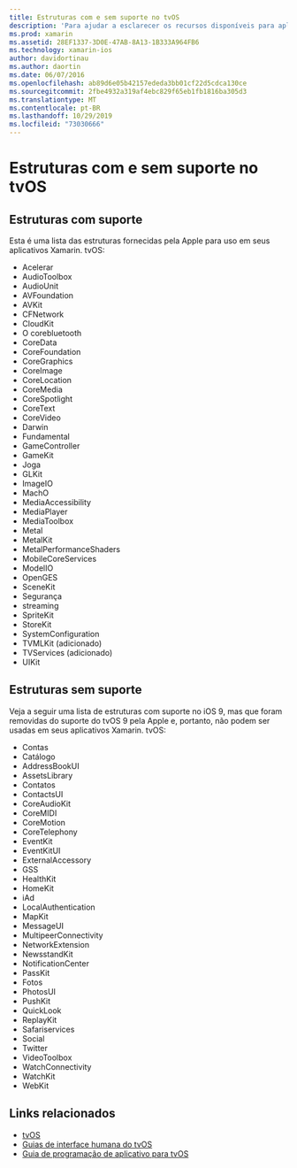 ```yaml
---
title: Estruturas com e sem suporte no tvOS
description: 'Para ajudar a esclarecer os recursos disponíveis para aplicativos tvOS, este documento fornece duas listas de frameworks da Apple: aquelas com suporte do tvOS e aquelas sem suporte do tvOS.'
ms.prod: xamarin
ms.assetid: 28EF1337-3D0E-47AB-8A13-1B333A964FB6
ms.technology: xamarin-ios
author: davidortinau
ms.author: daortin
ms.date: 06/07/2016
ms.openlocfilehash: ab89d6e05b42157ededa3bb01cf22d5cdca130ce
ms.sourcegitcommit: 2fbe4932a319af4ebc829f65eb1fb1816ba305d3
ms.translationtype: MT
ms.contentlocale: pt-BR
ms.lasthandoff: 10/29/2019
ms.locfileid: "73030666"
---
```

# <a name="supported-and-unsupported-frameworks-in-tvos"></a>Estruturas com e sem suporte no tvOS

<a name="Supported-Frameworks" />

## <a name="supported-frameworks"></a>Estruturas com suporte

Esta é uma lista das estruturas fornecidas pela Apple para uso em seus aplicativos Xamarin. tvOS:

- Acelerar
- AudioToolbox
- AudioUnit
- AVFoundation
- AVKit
- CFNetwork
- CloudKit
- O corebluetooth
- CoreData
- CoreFoundation
- CoreGraphics
- CoreImage
- CoreLocation
- CoreMedia
- CoreSpotlight
- CoreText
- CoreVideo
- Darwin
- Fundamental
- GameController
- GameKit
- Joga
- GLKit
- ImageIO
- MachO
- MediaAccessibility
- MediaPlayer
- MediaToolbox
- Metal
- MetalKit
- MetalPerformanceShaders
- MobileCoreServices
- ModelIO
- OpenGES
- SceneKit
- Segurança
- streaming
- SpriteKit
- StoreKit
- SystemConfiguration
- TVMLKit (adicionado)
- TVServices (adicionado)
- UIKit

<a name="Unsupported-Frameworks" />

## <a name="unsupported-frameworks"></a>Estruturas sem suporte

Veja a seguir uma lista de estruturas com suporte no iOS 9, mas que foram removidas do suporte do tvOS 9 pela Apple e, portanto, não podem ser usadas em seus aplicativos Xamarin. tvOS:

- Contas
- Catálogo
- AddressBookUI
- AssetsLibrary
- Contatos
- ContactsUI
- CoreAudioKit
- CoreMIDI
- CoreMotion
- CoreTelephony
- EventKit
- EventKitUI
- ExternalAccessory
- GSS
- HealthKit
- HomeKit
- iAd
- LocalAuthentication
- MapKit
- MessageUI
- MultipeerConnectivity
- NetworkExtension
- NewsstandKit
- NotificationCenter
- PassKit
- Fotos
- PhotosUI
- PushKit
- QuickLook
- ReplayKit
- Safariservices
- Social
- Twitter
- VideoToolbox
- WatchConnectivity
- WatchKit
- WebKit

## <a name="related-links"></a>Links relacionados

- [tvOS](https://developer.apple.com/tvos/)
- [Guias de interface humana do tvOS](https://developer.apple.com/tvos/human-interface-guidelines/)
- [Guia de programação de aplicativo para tvOS](https://developer.apple.com/library/prerelease/tvos/documentation/General/Conceptual/AppleTV_PG/)
